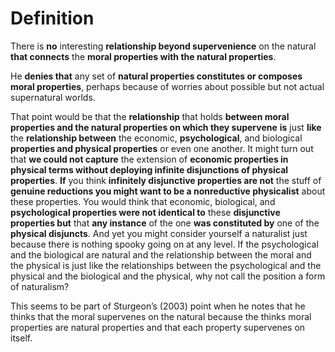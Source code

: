 # Definition

There is **no**  interesting **relationship beyond supervenience** on the natural **that connects** the **moral properties with the natural properties**. 

He **denies that** any set of **natural properties constitutes or composes moral properties**, perhaps  because of worries about possible but not actual supernatural worlds. 

That point would be that the **relationship** that holds **between moral properties and the natural properties on which they supervene** **is** just **like** the **relationship between** the economic, **psychological**, and biological **properties and physical properties** or even one another.  It might turn out that **we could not capture** the extension of **economic  properties in physical terms without deploying infinite disjunctions of physical properties**. **If** you think **infinitely disjunctive properties are not** the stuff of **genuine reductions you might  want to be a nonreductive physicalist** about these properties. You would  think that economic, biological, and **psychological properties were not identical to** these **disjunctive properties but** that **any instance** of the one **was  constituted by** one of the **physical disjuncts**. And yet you might consider  yourself a naturalist just because there is nothing spooky going on at any  level. If the psychological and the biological are natural and the relationship  between the moral and the physical is just like the relationships between  the psychological and the physical and the biological and the physical, why  not call the position a form of naturalism? 

This seems to be part of Sturgeon’s  (2003) point when he notes that he thinks that the moral supervenes on  the natural because the thinks moral properties are natural properties and  that each property supervenes on itself. 